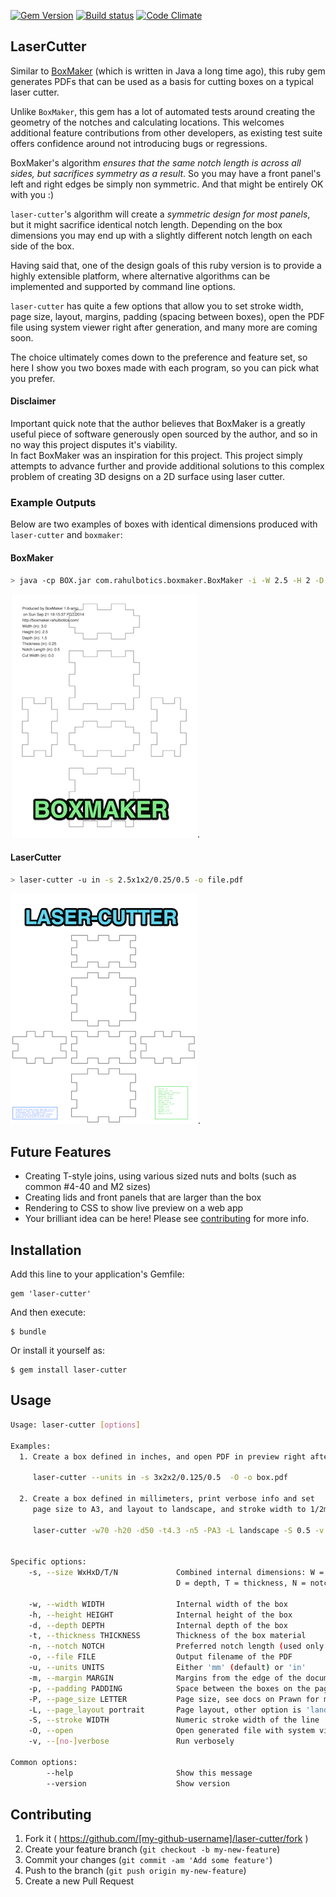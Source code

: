 [![Gem Version](https://badge.fury.io/rb/laser-cutter.svg)](http://badge.fury.io/rb/laser-cutter)
[![Build status](https://secure.travis-ci.org/kigster/laser-cutter.png)](http://travis-ci.org/kigster/laser-cutter)
[![Code Climate](https://codeclimate.com/github/kigster/laser-cutter.png)](https://codeclimate.com/github/kigster/laser-cutter)

## LaserCutter

Similar to [BoxMaker](https://github.com/rahulbot/boxmaker/) (which is written in Java a long time ago), 
this ruby gem generates PDFs that can be used as a basis for cutting boxes on a typical laser cutter. 

Unlike ```BoxMaker```, this gem has a lot of automated tests around creating the geometry of the notches
and calculating locations. This welcomes additional feature contributions from other developers,
as existing test suite offers confidence around not introducing bugs or regressions.

BoxMaker's algorithm _ensures that the same notch length is across all sides, but sacrifices
symmetry as a result_.  So you may have a front panel's left and right edges be simply non symmetric. 
And that might be entirely OK with you :)
 
```laser-cutter```'s algorithm will create a _symmetric design for most panels_, but it might sacrifice
identical notch length. Depending on the box dimensions you may end up with a slightly different notch 
length on each side of the box.

Having said that, one of the design goals of this ruby version is to provide a highly extensible platform,
where alternative algorithms can be implemented and supported by command line options.

```laser-cutter``` has quite a few options that allow you to set stroke width, page size,
layout, margins, padding (spacing between boxes), open the PDF file using system viewer right
after generation, and many more are coming soon.

The choice ultimately comes down to the preference and feature set, so here I show you two boxes made with
each program, so you can pick what you prefer. 

#### Disclaimer

Important quick note that the author believes that BoxMaker is a greatly useful piece of software 
generously open sourced by the author, and so in no way this project disputes it's viability.  
In fact BoxMaker was an inspiration for this project. This project simply attempts to advance 
further and provide additional solutions to this complex problem of creating 3D designs on a 2D
surface using laser cutter.

### Example Outputs

Below are two examples of boxes with identical dimensions produced with ```laser-cutter``` and ```boxmaker```:

#### BoxMaker 

```bash
> java -cp BOX.jar com.rahulbotics.boxmaker.BoxMaker -i -W 2.5 -H 2 -D 1 -T 0.25 -n 0.5 -f file.pdf
```

![BoxMaker Example](doc/boxmaker.jpg).

#### LaserCutter 

```bash
> laser-cutter -u in -s 2.5x1x2/0.25/0.5 -o file.pdf
```

![LaserCutter Example](doc/laser-cutter.jpg).

## Future Features

* Creating T-style joins, using various sized nuts and bolts (such as common #4-40 and M2 sizes)
* Creating lids and front panels that are larger than the box 
* Rendering to CSS to show live preview on a web app
* Your brilliant idea can be here!  Please see [contributing](CONTRIBUTING.md) for more info.

## Installation

Add this line to your application's Gemfile:

    gem 'laser-cutter'

And then execute:

    $ bundle

Or install it yourself as:

    $ gem install laser-cutter

## Usage

```bash
Usage: laser-cutter [options]

Examples:
  1. Create a box defined in inches, and open PDF in preview right after:

     laser-cutter --units in -s 3x2x2/0.125/0.5  -O -o box.pdf

  2. Create a box defined in millimeters, print verbose info and set
     page size to A3, and layout to landscape, and stroke width to 1/2mm:

     laser-cutter -w70 -h20 -d50 -t4.3 -n5 -PA3 -L landscape -S 0.5 -v -O -o box.pdf


Specific options:
    -s, --size WxHxD/T/N             Combined internal dimensions: W = width, H = height,
                                     D = depth, T = thickness, N = notch length

    -w, --width WIDTH                Internal width of the box
    -h, --height HEIGHT              Internal height of the box
    -d, --depth DEPTH                Internal depth of the box
    -t, --thickness THICKNESS        Thickness of the box material
    -n, --notch NOTCH                Preferred notch length (used only as a guide)
    -o, --file FILE                  Output filename of the PDF
    -u, --units UNITS                Either 'mm' (default) or 'in'
    -m, --margin MARGIN              Margins from the edge of the document
    -p, --padding PADDING            Space between the boxes on the page
    -P, --page_size LETTER           Page size, see docs on Prawn for more options
    -L, --page_layout portrait       Page layout, other option is 'landscape'
    -S, --stroke WIDTH               Numeric stroke width of the line
    -O, --open                       Open generated file with system viewer before exiting
    -v, --[no-]verbose               Run verbosely

Common options:
        --help                       Show this message
        --version                    Show version
```       

## Contributing

1. Fork it ( https://github.com/[my-github-username]/laser-cutter/fork )
2. Create your feature branch (`git checkout -b my-new-feature`)
3. Commit your changes (`git commit -am 'Add some feature'`)
4. Push to the branch (`git push origin my-new-feature`)
5. Create a new Pull Request
